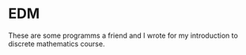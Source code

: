 # EDM

These are some programms a friend and I wrote for my introduction to discrete mathematics course.
